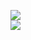 [![](https://img.shields.io/badge/Made%20With-Github%20Spray-lightgrey.svg?style=for-the-badge&logo=github)](https://github.com/Annihil/github-spray#2969)  
[![](https://i.imgur.com/2DrTn0Z.gif)](https://github.com/Annihil/github-spray)
